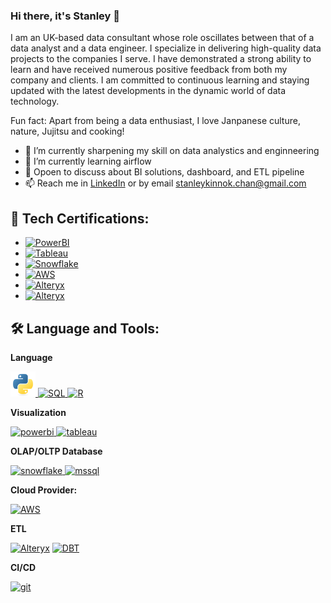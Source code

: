 ### Hi there, it's Stanley 👋 

I am an UK-based data consultant whose role oscillates between that of a data analyst and a data engineer. I specialize in delivering high-quality data projects to the companies I serve. I have demonstrated a strong ability to learn and have received numerous positive feedback from both my company and clients. I am committed to continuous learning and staying updated with the latest developments in the dynamic world of data technology. 

Fun fact: Apart from being a data enthusiast, I love Janpanese culture, nature, Jujitsu and cooking!

- 🔭 I’m currently sharpening my skill on data analystics and enginneering
- 🌱 I’m currently learning airflow
- 💬 Opoen to discuss about BI solutions, dashboard, and ETL pipeline
- 📫 Reach me in [LinkedIn](https://www.linkedin.com/in/staneykinnok-chan/) or by email stanleykinnok.chan@gmail.com

## 🏅 Tech Certifications:
- [![PowerBI](https://img.shields.io/badge/Power_BI-Power_BI_Data_Analyst_Associate-FEB800)](https://www.credly.com/badges/271b6df2-3979-436d-b97e-3303f83e0a89/linked_in_profile)
- [![Tableau](https://img.shields.io/badge/Tableau-Tableau_Certified_Data_Analyst-e3455d)](https://www.credly.com/badges/bf64e896-cbf5-40d9-93d9-03d76d29e77d/linked_in_profile)
- [![Snowflake](https://img.shields.io/badge/Snowflake-SnowPro_Core_Certification-649dd6)](https://www.credly.com/badges/d9bf93ec-b28c-4cd8-b4b1-23a15cd7b00a)
- [![AWS](https://img.shields.io/badge/AWS-AWS_Certified_Solutions_Architect_–_Associate_Certification-ff913d)](https://www.credly.com/badges/eda511b6-21d5-4fbb-8296-46e24fde3f80/public_url)
- [![Alteryx](https://img.shields.io/badge/Alteryx-Alteryx_Designer_Expert_Certified-blue)](https://www.credly.com/badges/07f2b25d-3761-4b56-a5a3-703c807dcc11/public_url)
- [![Alteryx](https://img.shields.io/badge/Alteryx-Alteryx_Server_Administration-blue)](https://www.credly.com/badges/07f2b25d-3761-4b56-a5a3-703c807dcc11/public_url)

## 🛠️ Language and Tools:
**Language**

<a href="https://www.python.org" target="_blank" rel="noreferrer"> <img src="https://raw.githubusercontent.com/devicons/devicon/master/icons/python/python-original.svg" alt="python" width="40" height="40"/> </a>
<a href="https://www.w3schools.com/sql/" target="_blank" rel="noreferrer"> <img src="https://encrypted-tbn0.gstatic.com/images?q=tbn:ANd9GcQviJKGbz-VEIvrZlwSpJaIAJC3w35lFP4TzIdVG_eMTQ&s" alt="SQL" width="40" height="40"/> </a>
<a href="https://www.r-project.org" target="_blank" rel="noreferrer"> <img src="https://upload.wikimedia.org/wikipedia/commons/thumb/1/1b/R_logo.svg/1200px-R_logo.svg.png" alt="R" width="40" height="40"/> </a>

**Visualization**

<a href="https://www.microsoft.com/en-us/power-platform/products/power-bi" target="_blank" rel="noreferrer"> <img src="https://upload.vectorlogo.zone/logos/microsoft_powerbi/images/985205ac-fb3d-4c80-97f4-7bc0fec8c67d.svg" alt="powerbi" width="40" height="40"/> </a> 
<a href="https://www.tableau.com" target="_blank" rel="noreferrer"> <img src="https://github.com/gilbarbara/logos/blob/main/logos/tableau-icon.svg" alt="tableau" width="40" height="40"/> </a>

**OLAP/OLTP Database**

<a href="https://www.snowflake.com/" target="_blank" rel="noreferrer"> <img src="https://www.vectorlogo.zone/logos/snowflake/snowflake-icon.svg" alt="snowflake" width="40" height="40"/> </a>
<a href="https://www.microsoft.com/en-us/sql-server" target="_blank" rel="noreferrer"> <img src="https://www.svgrepo.com/show/303229/microsoft-sql-server-logo.svg" alt="mssql" width="40" height="40"/> </a>


**Cloud Provider:**

<a href="https://aws.amazon.com/" target="_blank" rel="noreferrer"> <img src="https://upload.wikimedia.org/wikipedia/commons/9/93/Amazon_Web_Services_Logo.svg" alt="AWS" width="40" height="40"/> </a>

**ETL**

<a href="https://www.alteryx.com/" target="_blank" rel="noreferrer"> <img src="https://community.alteryx.com/t5/image/serverpage/image-id/259688iF6C1C4BD0BC11851?v=v2" alt="Alteryx" width="40" height="40"/></a>
<a href="https://www.getdbt.com/" target="_blank" rel="noreferrer"> <img src="https://seeklogo.com/images/D/dbt-logo-500AB0BAA7-seeklogo.com.png" alt="DBT" width="40" height="40"/> </a> 

**CI/CD**

<a href="https://git-scm.com/" target="_blank" rel="noreferrer"> <img src="https://www.vectorlogo.zone/logos/git-scm/git-scm-icon.svg" alt="git" width="40" height="40"/> </a>


